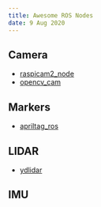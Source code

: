 ```yaml
---
title: Awesome ROS Nodes
date: 9 Aug 2020
---
```


## Camera

- [raspicam2_node](https://github.com/christianrauch/raspicam2_node)
- [opencv_cam](https://github.com/christianrauch/opencv_cam)

## Markers

- [apriltag_ros](https://github.com/christianrauch/apriltag_ros)

## LIDAR

- [ydlidar](https://github.com/YDLIDAR/ydlidar_ros2_driver)

## IMU
